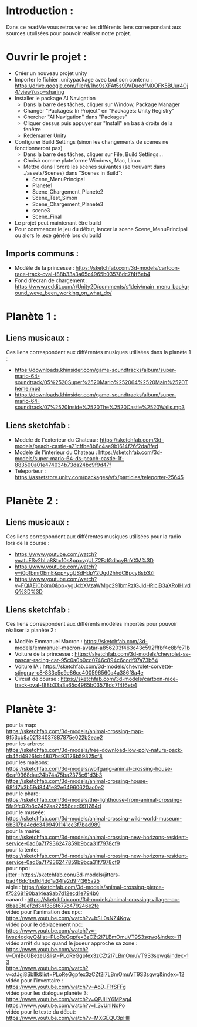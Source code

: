 # Introduction :
Dans ce readMe vous retrouverez les différents liens correspondant aux sources utulisées pour pouvoir réaliser notre projet.
# Ouvrir le projet : 
- Créer un nouveau projet unity 
- Importer le fichier .unitypackage avec tout son contenu : https://drive.google.com/file/d/1ho9sXFAt5s99VDucdfM0OFK5BUur4Oj4/view?usp=sharing
- Installer le package AI Navigation
  - Dans la barre des tâches, cliquer sur Window, Package Manager 
  - Changer "Packages: In Project" en "Packages: Unity Registry"
  - Chercher "AI Navigation" dans "Packages"
  - Cliquer dessus puis appuyer sur "Install" en bas à droite de la fenêtre 
  - Redémarrer Unity
- Configurer Build Settings (sinon les changements de scenes ne fonctionneront pas)
    - Dans la barre des tâches, cliquer sur File, Build Settings...
    - Choisir comme plateforme Windows, Mac, Linux
    - Mettre dans l'ordre les scenes suivantes (se trouvant dans ./assets/Scenes) dans "Scenes in Build":
      - Scene_MenuPrincipal
      - Planete1
      - Scene_Chargement_Planete2
      - Scene_Test_Simon
      - Scene_Chargement_Planete3
      - scene3
      - Scene_Final
- Le projet peut maintenant être build
- Pour commencer le jeu du début, lancer la scene Scene_MenuPrincipal ou alors le .exe généré lors du build

## Imports communs : 
- Modèle de la princesse : https://sketchfab.com/3d-models/cartoon-race-track-oval-f88b33a3a65c4965b03578dc7f4f6eb4
- Fond d'écran de chargement : https://www.reddit.com/r/Unity2D/comments/s1deiv/main_menu_background_weve_been_working_on_what_do/

# Planète 1 :
## Liens musicaux :
Ces liens correspondent aux différentes musiques utilisées dans la planète 1 :
- https://downloads.khinsider.com/game-soundtracks/album/super-mario-64-soundtrack/05%2520Super%2520Mario%252064%2520Main%2520Theme.mp3
- https://downloads.khinsider.com/game-soundtracks/album/super-mario-64-soundtrack/07%2520Inside%2520The%2520Castle%2520Walls.mp3

## Liens sketchfab :

- Modele de l'exterieur du Chateau : https://sketchfab.com/3d-models/peach-castle-a21cffbe8b8c4ae9b1614f26f2da8fed
- Modele de l'interieur du Chateau : https://sketchfab.com/3d-models/super-mario-64-ds-peach-castle-1f-883500a01e474034b73da24bc9f9d47f
- Teleporteur : https://assetstore.unity.com/packages/vfx/particles/teleporter-25645

# Planète 2 :
## Liens musicaux :
Ces liens correspondent aux différentes musiques utilisées pour la radio lors de la course :
- https://www.youtube.com/watch?v=atuFSv2bLa8&t=10s&pp=ygULZ2FzIGdhcyBnYXM%3D
- https://www.youtube.com/watch?v=i0p1bmr0EmE&pp=ygUSdHdpY2Ugd2hhdCBpcyBsb3Zl
- https://www.youtube.com/watch?v=FQlAEiCb8m0&pp=ygUcbXVzaWMgc291bmRzIGJldHRlciB3aXRoIHlvdQ%3D%3D
## Liens sketchfab :
Ces liens correspondent aux différents modèles importés pour pouvoir réaliser la planète 2 :
- Modèle Emmanuel Macron : https://sketchfab.com/3d-models/emmanuel-macron-avatar-a856203f463c43c592fffbf4c8bfc71b
- Voiture de la princesse : https://sketchfab.com/3d-models/chevrolet-ss-nascar-racing-car-95c0a0b0cd0746c894c6ccdf97a73b64
- Voiture IA : https://sketchfab.com/3d-models/chevrolet-corvette-stingray-c8-833e5e9e86cc400596560a4a386f8a4e
- Circuit de course : https://sketchfab.com/3d-models/cartoon-race-track-oval-f88b33a3a65c4965b03578dc7f4f6eb4


# Planète 3: <br/>
pour la map: <br/>
https://sketchfab.com/3d-models/animal-crossing-map-9f53cb8a02134037887875e022b2eae2 <br/>
pour les arbres: <br/>
https://sketchfab.com/3d-models/free-download-low-poly-nature-pack-cb45d4926fcb4807bc93126b59325cf8 <br/>
pour les maisons:  <br/>
https://sketchfab.com/3d-models/wolfgang-animal-crossing-house-6caf9368dae24b74a75ba2375c61d3b3 <br/>
https://sketchfab.com/3d-models/animal-crossing-house-68fd7b3b59d8441e82e64960620ac0e2 <br/>
pour le phare: <br/>
https://sketchfab.com/3d-models/the-lighthouse-from-animal-crossing-5fa9fc02b8c2457aa22558ced991284d <br/>
pour le museée: <br/>
https://sketchfab.com/3d-models/animal-crossing-wild-world-museum-6b317ba4cdc3499491141ce3f7bad989 <br/>
pour la mairie: <br/>
https://sketchfab.com/3d-models/animal-crossing-new-horizons-resident-service-0ad6a7f7936247859b9bca31f7978cf9 <br/>
pour la tente: <br/>
https://sketchfab.com/3d-models/animal-crossing-new-horizons-resident-service-0ad6a7f7936247859b9bca31f7978cf9 <br/>
pour npc :<br/>
jitter : https://sketchfab.com/3d-models/jitters-bad46dc1bdfd4dd1a34fe2d9f4365a25 <br/>
aigle : https://sketchfab.com/3d-models/animal-crossing-pierce-f75268190ba14ea9ab7d12ecd1e794b6 <br/>
canard : https://sketchfab.com/3d-models/animal-crossing-villager-oc-8bae3f0ef2d34f388f677c479246e2fe <br/>
vidéo pour l'animation des npc: <br/>
https://www.youtube.com/watch?v=bSL0sNZ4Kqw <br/>
vidéo pour le déplacement npc: <br/>
https://www.youtube.com/watch?v=-Iwsz4gdgyQ&list=PLoReGgpfex3zCZt2I7LBmOmuVT9S3sqwq&index=11 <br/>
vidéo arrêt du npc quand le joueur approche sa zone : <br/>
https://www.youtube.com/watch?v=DnIBoUBezeU&list=PLoReGgpfex3zCZt2I7LBmOmuVT9S3sqwq&index=13 <br/>
https://www.youtube.com/watch?v=xtJgi8SblIk&list=PLoReGgpfex3zCZt2I7LBmOmuVT9S3sqwq&index=12 <br/>
vidéo pour l'inventaire : <br/>
https://www.youtube.com/watch?v=AoD_F1fSFFg <br/>
vidéo pour les dialogue planète 3: </br>
https://www.youtube.com/watch?v=QPJHY6MPag4 </br>
https://www.youtube.com/watch?v=l_3vUnlNoPo </br>
vidéo pour le texte du début: </br>
https://www.youtube.com/watch?v=MXGEQU3pHlI